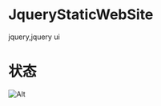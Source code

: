 # JqueryStaticWebSite
jquery,jquery ui

# 状态
![Alt](https://repobeats.axiom.co/api/embed/2a91963c973ac77e657422b668a4a6b3144201c9.svg "Repobeats analytics image")
